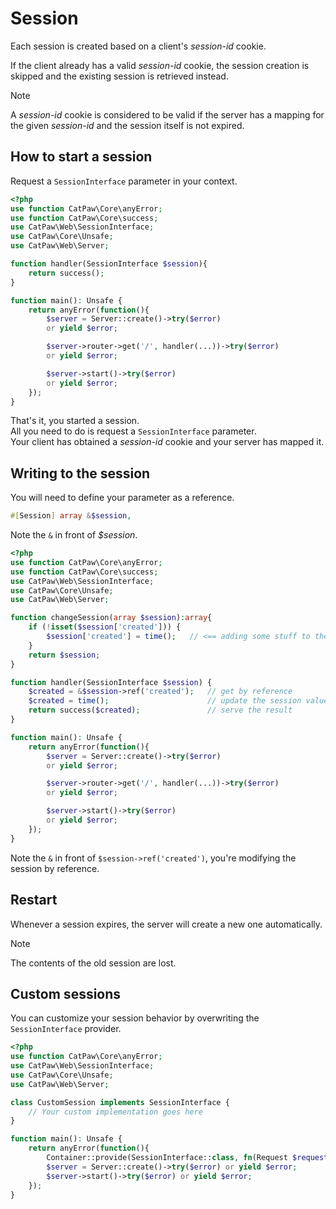 # Session

Each session is created based on a client's _session-id_ cookie.

If the client already has a valid _session-id_ cookie, the session creation is skipped and the existing session is
retrieved instead.

> [!NOTE]
> A _session-id_ cookie is considered to be valid if the
> server has a mapping for the given _session-id_ and
> the session itself is not expired.

## How to start a session

Request a `SessionInterface` parameter in your context.


```php
<?php
use function CatPaw\Core\anyError;
use function CatPaw\Core\success;
use CatPaw\Web\SessionInterface;
use CatPaw\Core\Unsafe;
use CatPaw\Web\Server;

function handler(SessionInterface $session){
    return success();
}

function main(): Unsafe {
    return anyError(function(){
        $server = Server::create()->try($error)
        or yield $error;

        $server->router->get('/', handler(...))->try($error)
        or yield $error;

        $server->start()->try($error)
        or yield $error;
    });
}
```

That's it, you started a session.\
All you need to do is request a `SessionInterface` parameter.\
Your client has obtained a _session-id_ cookie and your server has mapped it.

## Writing to the session

You will need to define your parameter as a reference.

```php
#[Session] array &$session,
```

Note the ```&``` in front of _$session_.

```php
<?php
use function CatPaw\Core\anyError;
use function CatPaw\Core\success;
use CatPaw\Web\SessionInterface;
use CatPaw\Core\Unsafe;
use CatPaw\Web\Server;

function changeSession(array $session):array{
    if (!isset($session['created'])) {
        $session['created'] = time();   // <== adding some stuff to the session
    }
    return $session;
}

function handler(SessionInterface $session) {
    $created = &$session->ref('created');   // get by reference
    $created = time();                      // update the session value
    return success($created);               // serve the result
}

function main(): Unsafe {
    return anyError(function(){
        $server = Server::create()->try($error)
        or yield $error;

        $server->router->get('/', handler(...))->try($error)
        or yield $error;

        $server->start()->try($error)
        or yield $error;
    });
}
```

Note the `&` in front of `$session->ref('created')`, you're modifying the session by reference.

## Restart

Whenever a session expires, the server will create a new one automatically.
> [!NOTE]
> The contents of the old session are lost.

## Custom sessions

You can customize your session behavior by overwriting the `SessionInterface` provider.

```php
<?php
use function CatPaw\Core\anyError;
use CatPaw\Web\SessionInterface;
use CatPaw\Core\Unsafe;
use CatPaw\Web\Server;

class CustomSession implements SessionInterface {
    // Your custom implementation goes here
}

function main(): Unsafe {
    return anyError(function(){
        Container::provide(SessionInterface::class, fn(Request $request) => new CustomSession($request));
        $server = Server::create()->try($error) or yield $error;
        $server->start()->try($error) or yield $error;
    });
}
```

